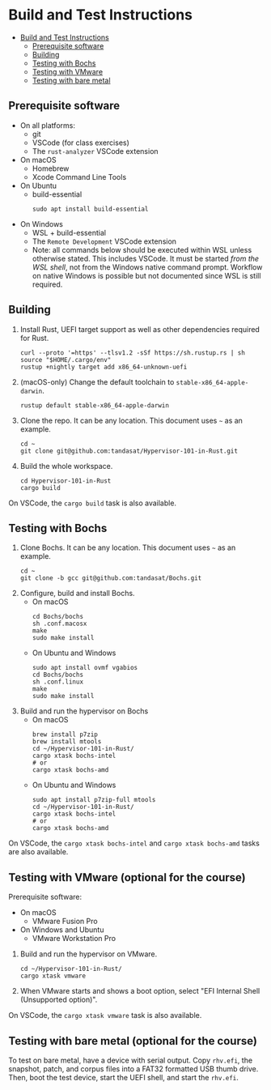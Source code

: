 # Build and Test Instructions
- [Build and Test Instructions](#build-and-test-instructions)
  - [Prerequisite software](#prerequisite-software)
  - [Building](#building)
  - [Testing with Bochs](#testing-with-bochs)
  - [Testing with VMware](#testing-with-vmware)
  - [Testing with bare metal](#testing-with-bare-metal)


## Prerequisite software
- On all platforms:
  - git
  - VSCode (for class exercises)
  - The `rust-analyzer` VSCode extension
- On macOS
  - Homebrew
  - Xcode Command Line Tools
- On Ubuntu
  - build-essential
    ```shell
    sudo apt install build-essential
    ```
- On Windows
  - WSL + build-essential
  - The `Remote Development` VSCode extension
  - Note: all commands below should be executed within WSL unless otherwise stated. This includes VSCode. It must be started _from the WSL shell_, not from the Windows native command prompt. Workflow on native Windows is possible but not documented since WSL is still required.


## Building
1. Install Rust, UEFI target support as well as other dependencies required for Rust.
    ```shell
    curl --proto '=https' --tlsv1.2 -sSf https://sh.rustup.rs | sh
    source "$HOME/.cargo/env"
    rustup +nightly target add x86_64-unknown-uefi
    ```
2. (macOS-only) Change the default toolchain to `stable-x86_64-apple-darwin`.
    ```shell
    rustup default stable-x86_64-apple-darwin
    ```
3. Clone the repo. It can be any location. This document uses `~` as an example.
    ```shell
    cd ~
    git clone git@github.com:tandasat/Hypervisor-101-in-Rust.git
    ```
4. Build the whole workspace.
    ```shell
    cd Hypervisor-101-in-Rust
    cargo build
    ```

On VSCode, the `cargo build` task is also available.


## Testing with Bochs
1. Clone Bochs. It can be any location. This document uses `~` as an example.
    ```shell
    cd ~
    git clone -b gcc git@github.com:tandasat/Bochs.git
    ```
2. Configure, build and install Bochs.
    - On macOS
        ```shell
        cd Bochs/bochs
        sh .conf.macosx
        make
        sudo make install
        ```
    - On Ubuntu and Windows
        ```shell
        sudo apt install ovmf vgabios
        cd Bochs/bochs
        sh .conf.linux
        make
        sudo make install
        ```
3. Build and run the hypervisor on Bochs
    - On macOS
        ```shell
        brew install p7zip
        brew install mtools
        cd ~/Hypervisor-101-in-Rust/
        cargo xtask bochs-intel
        # or
        cargo xtask bochs-amd
        ```
    - On Ubuntu and Windows
        ```shell
        sudo apt install p7zip-full mtools
        cd ~/Hypervisor-101-in-Rust/
        cargo xtask bochs-intel
        # or
        cargo xtask bochs-amd
        ```

On VSCode, the `cargo xtask bochs-intel` and `cargo xtask bochs-amd` tasks are also available.


## Testing with VMware (optional for the course)
Prerequisite software:
- On macOS
  - VMware Fusion Pro
- On Windows and Ubuntu
  - VMware Workstation Pro

1. Build and run the hypervisor on VMware.
    ```shell
    cd ~/Hypervisor-101-in-Rust/
    cargo xtask vmware
    ```
2. When VMware starts and shows a boot option, select "EFI Internal Shell (Unsupported option)".

On VSCode, the `cargo xtask vmware` task is also available.


## Testing with bare metal (optional for the course)
To test on bare metal, have a device with serial output. Copy `rhv.efi`, the snapshot, patch, and corpus files into a FAT32 formatted USB thumb drive. Then, boot the test device, start the UEFI shell, and start the `rhv.efi`.

